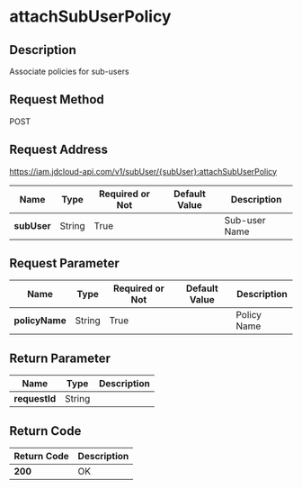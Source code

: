 # attachSubUserPolicy


## Description
Associate policies for sub-users

## Request Method
POST

## Request Address
https://iam.jdcloud-api.com/v1/subUser/{subUser}:attachSubUserPolicy

|Name|Type|Required or Not|Default Value|Description|
|---|---|---|---|---|
|**subUser**|String|True| |Sub-user Name|

## Request Parameter
|Name|Type|Required or Not|Default Value|Description|
|---|---|---|---|---|
|**policyName**|String|True| |Policy Name|


## Return Parameter
|Name|Type|Description|
|---|---|---|
|**requestId**|String| |


## Return Code
|Return Code|Description|
|---|---|
|**200**|OK|
